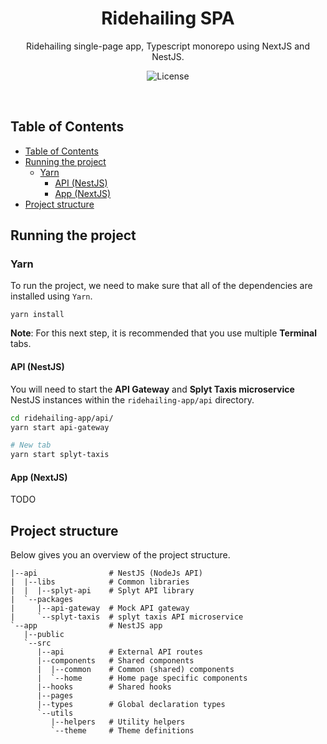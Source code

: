 <h1 align="center">Ridehailing SPA</h1>
<p align="center">Ridehailing single-page app, Typescript monorepo using NextJS and NestJS.</p>
<p align="center">
  <img src="https://img.shields.io/github/license/bakeruk/ridehailing-app" alt="License" />
</p>
<br />

## Table of Contents
- [Table of Contents](#table-of-contents)
- [Running the project](#running-the-project)
  - [Yarn](#yarn)
    - [API (NestJS)](#api-nestjs)
    - [App (NextJS)](#app-nextjs)
- [Project structure](#project-structure)

## Running the project

### Yarn

To run the project, we need to make sure that all of the dependencies are installed using `Yarn`.

```shell
yarn install
```

**Note**: For this next step, it is recommended that you use multiple **Terminal** tabs.

#### API (NestJS)

You will need to start the **API Gateway** and **Splyt Taxis microservice** NestJS instances within the `ridehailing-app/api` directory.

```sh
cd ridehailing-app/api/
yarn start api-gateway

# New tab
yarn start splyt-taxis
```

#### App (NextJS)

TODO


## Project structure

Below gives you an overview of the project structure.

```
|--api                # NestJS (NodeJs API)
|  |--libs            # Common libraries
|  |  |--splyt-api    # Splyt API library
|  `--packages
|     |--api-gateway  # Mock API gateway
|     `--splyt-taxis  # splyt taxis API microservice
`--app                # NestJS app
   |--public
   `--src
      |--api          # External API routes
      |--components   # Shared components
      |  |--common    # Common (shared) components
      |  `--home      # Home page specific components
      |--hooks        # Shared hooks
      |--pages
      |--types        # Global declaration types
      `--utils
         |--helpers   # Utility helpers
         `--theme     # Theme definitions

```